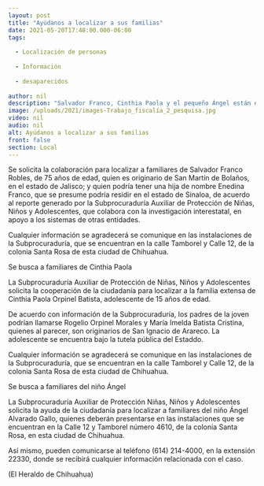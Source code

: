 ```yaml
---
layout: post
title: "Ayúdanos a localizar a sus familias"
date: 2021-05-20T17:48:00.000-06:00
tags:
  
  - Localización de personas
  
  - Información
  
  - desaparecidos
  
author: nil
description: "Salvador Franco, Cinthia Paola y el pequeño Ángel están en la búsqueda de encontrar a sus parientes"
image: /uploads/2021/images-Trabajo_fiscalía_2_pesquisa.jpg
video: nil
audio: nil
alt: Ayúdanos a localizar a sus familias
front: false
section: Local
---
```


Se solicita la colaboración para localizar a familiares de Salvador Franco Robles, de 75 años de edad, quien es originario de San Martín de Bolaños, en el estado de Jalisco; y quien podría tener una hija de nombre Enedina Franco, que se presume podría residir en el estado de Sinaloa, de acuerdo al reporte generado por la Subprocuraduría Auxiliar de Protección de Niñas, Niños y Adolescentes, que colabora con la investigación interestatal, en apoyo a los sistemas de otras entidades.

Cualquier información se agradecerá se comunique en las instalaciones de la Subprocuraduría, que se encuentran en la calle Tamborel y Calle 12, de la colonia Santa Rosa de esta ciudad de Chihuahua.

Se busca a familiares de Cinthia Paola

La Subprocuraduría Auxiliar de Protección de Niñas, Niños y Adolescentes solicita la cooperación de la ciudadanía para localizar a la familia extensa de Cinthia Paola Orpinel Batista, adolescente de 15 años de edad.

De acuerdo con información de la Subprocuraduría, los padres de la joven podrían llamarse Rogelio Orpinel Morales y María Imelda Batista Cristina, quienes al parecer, son originarios de San Ignacio de Arareco. La adolescente se encuentra bajo la tutela pública del Estaddo.

Cualquier información se agradecerá se comunique en las instalaciones de la Subprocuraduría, que se encuentran en la calle Tamborel y Calle 12, de la colonia Santa Rosa de esta ciudad de Chihuahua.

Se busca a familiares del niño Ángel

La Subprocuraduría Auxiliar de Protección Niñas, Niños y Adolescentes solicita la ayuda de la ciudadanía para localizar a familiares del niño Ángel Alvarado Gallo, quienes deberán presentarse en las instalaciones que se encuentran en la Calle 12 y Tamborel número 4610, de la colonia Santa Rosa, en esta ciudad de Chihuahua.

Así mismo, pueden comunicarse al teléfono (614) 214-4000, en la extensión 22330, donde se recibirá cualquier información relacionada con el caso.

(El Heraldo de Chihuahua)